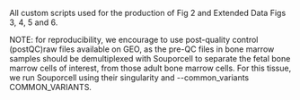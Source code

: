 All custom scripts used for the production of Fig 2 and Extended Data Figs 3, 4, 5 and 6.


NOTE: for reproducibility, we encourage to use post-quality control (postQC)raw files available on GEO, as the pre-QC files in bone marrow samples should be demultiplexed with Souporcell to separate the fetal bone marrow cells of interest, from those adult bone marrow cells. For this tissue, we run Souporcell using their singularity and --common_variants COMMON_VARIANTS. 
